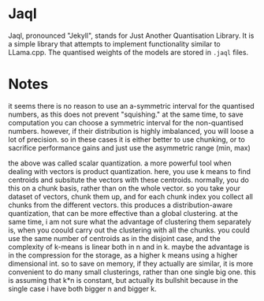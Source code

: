 # Jaql
Jaql, pronounced "Jekyll", stands for Just Another Quantisation Library. It is a simple library that attempts to implement functionality similar to LLama.cpp. The quantised weights of the models are stored in `.jaql` files.



# Notes
it seems there is no reason to use an a-symmetric interval for the quantised numbers, as this does not prevent "squishing."
at the same time, to save computation you can choose a symmetric interval for the non-quantised numbers. however, if their
distribution is highly imbalanced, you will loose a lot of precision. so in these cases it is either better to use chunking,
or to sacrifice performance gains and just use the asymmetric range (min, max)


the above was called scalar quantization. a more powerful tool when dealing with vectors is product quantization. here, 
you use k means to find centroids and subsitute the vectors with these centroids. normally, you do this on a chunk basis, 
rather than on the whole vector. so you take your dataset of vectors, chunk them up, and for each chunk index you collect all 
chunks from the different vectors. this produces a distribution-aware quantization, that can be more effective than a global 
clustering. at the same time, i am not sure what the advantage of clustering them separately is, when you coould carry out 
the clustering with all the chunks. you could use the same number of centroids as in the disjoint case, and the complexity of
k-means is linear both in n and in k. maybe the advantage is in the compression for the storage, as a higher k means using a 
higher dimensional int. so to save on memory, if they actually are similar, it is more convenient to do many small clusterings, 
rather than one single big one. this is assuming that k*n is constant, but actually its bullshit because in the single 
case i have both bigger n and bigger k. 